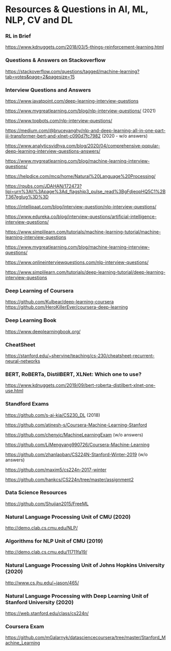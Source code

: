 # Resources & Questions in AI, ML, NLP, CV and DL

### RL in Brief
https://www.kdnuggets.com/2018/03/5-things-reinforcement-learning.html

### Questions & Answers on Stackoverflow
https://stackoverflow.com/questions/tagged/machine-learning?tab=votes&page=2&pagesize=15

### Interview Questions and Answers

https://www.javatpoint.com/deep-learning-interview-questions 

https://www.mygreatlearning.com/blog/nlp-interview-questions/   (2021)

https://www.topbots.com/nlp-interview-questions/ 

https://medium.com/@bruceyanghy/nlp-and-deep-learning-all-in-one-part-iii-transformer-bert-and-xlnet-c090d7fc7982  (2020 - w/o answers) 

https://www.analyticsvidhya.com/blog/2020/04/comprehensive-popular-deep-learning-interview-questions-answers/ 

https://www.mygreatlearning.com/blog/machine-learning-interview-questions/   

https://helpdice.com/mcq/home/Natural%20Language%20Processing/ 

https://rpubs.com/JDAHAN/172473?lipi=urn%3Ali%3Apage%3Ad_flagship3_pulse_read%3BgFdjeopHQ5C1%2BT367egIug%3D%3D

https://intellipaat.com/blog/interview-question/nlp-interview-questions/

https://www.edureka.co/blog/interview-questions/artificial-intelligence-interview-questions/

https://www.simplilearn.com/tutorials/machine-learning-tutorial/machine-learning-interview-questions

https://www.mygreatlearning.com/blog/machine-learning-interview-questions/

https://www.onlineinterviewquestions.com/nlp-interview-questions/

https://www.simplilearn.com/tutorials/deep-learning-tutorial/deep-learning-interview-questions

### Deep Learning of Coursera
https://github.com/Kulbear/deep-learning-coursera
https://github.com/HeroKillerEver/coursera-deep-learning

### Deep Learning Book
https://www.deeplearningbook.org/

### CheatSheet
https://stanford.edu/~shervine/teaching/cs-230/cheatsheet-recurrent-neural-networks

### BERT, RoBERTa, DistilBERT, XLNet: Which one to use?
https://www.kdnuggets.com/2019/09/bert-roberta-distilbert-xlnet-one-use.html

### Standford Exams
https://github.com/s-ai-kia/CS230_DL    (2018) 

https://github.com/atinesh-s/Coursera-Machine-Learning-Stanford 

https://github.com/chenyjc/MachineLearningExam   (w/o answers)

https://github.com/LiMengyang990726/Coursera-Machine-Learning

https://github.com/zhanlaoban/CS224N-Stanford-Winter-2019  (w/o answers)

https://github.com/maxim5/cs224n-2017-winter

https://github.com/hankcs/CS224n/tree/master/assignment2

### Data Science Resources
https://github.com/Shujian2015/FreeML

### Natural Language Processing Unit of CMU (2020)
http://demo.clab.cs.cmu.edu/NLP/

### Algorithms for NLP Unit of CMU (2019)
http://demo.clab.cs.cmu.edu/11711fa19/

### Natural Language Processing Unit of Johns Hopkins University (2020)
http://www.cs.jhu.edu/~jason/465/

### Natural Language Processing with Deep Learning Unit of Stanford University (2020)
https://web.stanford.edu/class/cs224n/

### Coursera Exam
https://github.com/mGalarnyk/datasciencecoursera/tree/master/Stanford_Machine_Learning

